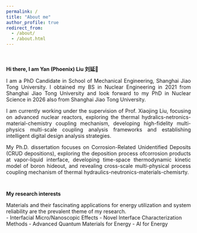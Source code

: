 ```yaml
---
permalink: /
title: "About me"
author_profile: true
redirect_from: 
  - /about/
  - /about.html
---
```

<div style="height: 1.5em;"></div>

**Hi there, I am Yan (Phoenix) Liu 刘延👋**

<div style="text-align: justify">
I am a PhD Candidate in School of Mechanical Engineering, Shanghai Jiao Tong University. I obtained my BS in Nuclear Engineering in 2021 from Shanghai Jiao Tong University and look forward to my PhD in Nuclear Science in 2026 also from Shanghai Jiao Tong University.
</div>
<div style="height: 1.0em;"></div>
<div style="text-align: justify">
I am currently working under the supervision of Prof. Xiaojing Liu, focusing on advanced nuclear reactors, exploring the thermal hydralics-netronics-material-chemistry coupling mechanism, developing high-fidelity multi-physics multi-scale coupling analysis frameworks and establishing intelligent digital design analysis strategies.
</div>
<div style="height: 1.0em;"></div>
<div style="text-align: justify">
My Ph.D. dissertation focuses on Corrosion-Related Unidentified Deposits (CRUD depositions), exploring the deposition process ofcorrosion products at vapor-liquid interface, developing time-space thermodynamic kinetic model of boron hideout, and revealing cross-scale multi-physical process coupling mechanism of thermal hydraulics-neutronics-materials-chemisrty.
</div>

<div style="height: 2.0em;"></div>

**My research interests**

<div style="text-align: justify">
Materials and their fascinating applications for energy utilization and system reliability are the prevalent theme of my research.
</div>
- Interfacial Micro/Nanoscopic Effects
- Novel Interface Characterization Methods
- Advanced Quantum Materials for Energy
- AI for Energy

